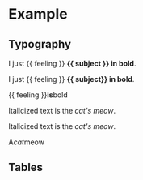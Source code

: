 # Example

## Typography

I just {{ feeling }} **{{ subject }} in bold**.

I just {{ feeling }} __{{ subject}} in bold__.

{{ feeling }}**is**bold

Italicized text is the *cat's meow*.

Italicized text is the _cat's meow_.

A*cat*meow

## Tables


